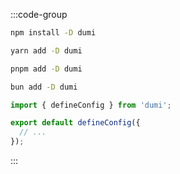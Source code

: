 :::code-group

```bash [npm]
npm install -D dumi
```

```bash [yarn]
yarn add -D dumi
```

```bash [pnpm]
pnpm add -D dumi
```

```bash [bun]
bun add -D dumi
```

```ts [.dumirc.ts] {3}
import { defineConfig } from 'dumi';

export default defineConfig({
  // ...
});
```

:::
